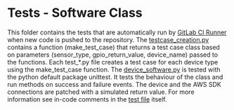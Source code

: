# Tests - Software Class
This folder contains the tests that are automatically run by [GitLab CI Runner](https://docs.gitlab.com/runner/) when
new code is pushed to the repository.
The [testcase_creation.py](testcase_creeation.py) contains a function (make_test_case) that returns a test case class based on parameters (sensor_type, gpio_return_value, device_name) passed to the functions.
Each test_*.py file creates a test case for each device type using the make_test_case function.
The [device_software.py](../iot_core/software_class/device_software.py) is tested with the python default package unittest. It tests the behaviour of the class and run methods on success and failure events. The device and the AWS SDK connections are patched with a simulated return value. For more information see in-code comments in the 
[test file](test_soil_moisture_sensors.py) itself.
